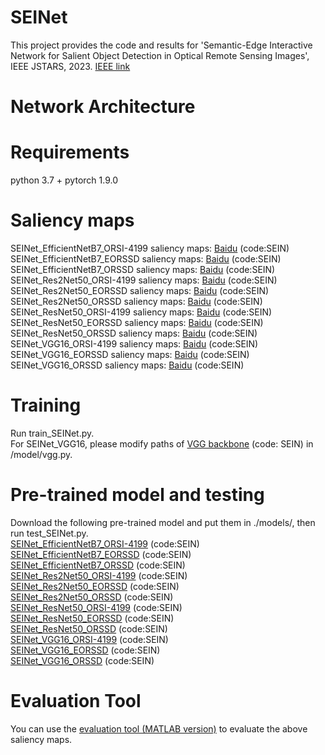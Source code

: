 # SEINet
This project provides the code and results for 'Semantic-Edge Interactive Network for Salient Object Detection in Optical Remote Sensing Images', IEEE JSTARS, 2023.
[IEEE link](https://ieeexplore.ieee.org/document/10192474)
# Network Architecture
[](https://github.com/LiangBoCheng/SEINet/blob/main/models/fig1.png)
# Requirements
python 3.7 + pytorch 1.9.0
# Saliency maps
SEINet_EfficientNetB7_ORSI-4199 saliency maps: [Baidu](https://pan.baidu.com/s/1_3I-vXo91Mmd3Qp5FDobPw) (code:SEIN)  
SEINet_EfficientNetB7_EORSSD saliency maps: [Baidu](https://pan.baidu.com/s/1uiUu0TUS1hVXePrTlm9oEA) (code:SEIN)  
SEINet_EfficientNetB7_ORSSD saliency maps: [Baidu](https://pan.baidu.com/s/1PAabKvibGUEHaOgaoTf8Sw) (code:SEIN)  
SEINet_Res2Net50_ORSI-4199 saliency maps: [Baidu](https://pan.baidu.com/s/1ON6iDVAJpp1w6w9YZltGAw) (code:SEIN)  
SEINet_Res2Net50_EORSSD saliency maps: [Baidu](https://pan.baidu.com/s/12VCZsm3eLBw_9a7JTrDJbQ) (code:SEIN)  
SEINet_Res2Net50_ORSSD saliency maps: [Baidu](https://pan.baidu.com/s/1Nn6NpebLVpWLyt2jvXiJYg) (code:SEIN)  
SEINet_ResNet50_ORSI-4199 saliency maps: [Baidu](https://pan.baidu.com/s/1zyY-zeyeLwVIoFaxBKzdMw) (code:SEIN)  
SEINet_ResNet50_EORSSD saliency maps: [Baidu](https://pan.baidu.com/s/1XkoyZv_bqc3l__tvYRdmiA) (code:SEIN)  
SEINet_ResNet50_ORSSD saliency maps: [Baidu](https://pan.baidu.com/s/1GVtjELIvfQEtag-y0em1Qw) (code:SEIN)  
SEINet_VGG16_ORSI-4199 saliency maps: [Baidu](https://pan.baidu.com/s/1YTN2mrnhZaX4Q35GmWVg9g) (code:SEIN)  
SEINet_VGG16_EORSSD saliency maps: [Baidu](https://pan.baidu.com/s/1bbsd4MPbCRsq8wr2D9o-yA) (code:SEIN)  
SEINet_VGG16_ORSSD saliency maps: [Baidu](https://pan.baidu.com/s/115xLxnxZWyWc6Q_mWLflpQ) (code:SEIN)  
# Training
Run train_SEINet.py.  
For SEINet_VGG16, please modify paths of [VGG backbone](https://pan.baidu.com/s/1YBvqCHS-Y1JVIaW_rpSgLw) (code: SEIN) in /model/vgg.py.
# Pre-trained model and testing
Download the following pre-trained model and put them in ./models/, then run test_SEINet.py.  
[SEINet_EfficientNetB7_ORSI-4199](https://pan.baidu.com/s/11yJu1QsrbOFgfdoe8biYfg) (code:SEIN)   
[SEINet_EfficientNetB7_EORSSD](https://pan.baidu.com/s/18ESvcJ4AhiiqfloDv6UWZQ) (code:SEIN)   
[SEINet_EfficientNetB7_ORSSD](https://pan.baidu.com/s/1wXWW7UcblAdwO-NvuDOy6g) (code:SEIN)  
[SEINet_Res2Net50_ORSI-4199](https://pan.baidu.com/s/1LyeS4jh6Hy0SX-EwHgZyKg) (code:SEIN)  
[SEINet_Res2Net50_EORSSD](https://pan.baidu.com/s/1AFwK0avVqucSo61R4C6A8g) (code:SEIN)  
[SEINet_Res2Net50_ORSSD](https://pan.baidu.com/s/1UvPmLsbJolwnNit--iMPxQ) (code:SEIN)  
[SEINet_ResNet50_ORSI-4199](https://pan.baidu.com/s/1Aqo8_tiIfaPLvBT0Kk_tDg) (code:SEIN)  
[SEINet_ResNet50_EORSSD](https://pan.baidu.com/s/1Q5siaO9DkcyMa2Z6l7QejA) (code:SEIN)  
[SEINet_ResNet50_ORSSD](https://pan.baidu.com/s/1-mUwTMBNiwNSaYaHmNWJ3A) (code:SEIN)  
[SEINet_VGG16_ORSI-4199](https://pan.baidu.com/s/1vdIn2-RikWIBfkMoCPM6Cw) (code:SEIN)  
[SEINet_VGG16_EORSSD](https://pan.baidu.com/s/1G3amffaKLa5vv9Y7rda7ow) (code:SEIN)  
[SEINet_VGG16_ORSSD](https://pan.baidu.com/s/1mgZyXTFFmBzNbZt4V7g3Ww) (code:SEIN)  
# Evaluation Tool
You can use the [evaluation tool (MATLAB version)](https://github.com/MathLee/MatlabEvaluationTools) to evaluate the above saliency maps.

